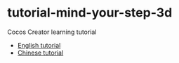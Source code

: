 # tutorial-mind-your-step-3d

Cocos Creator learning tutorial

- [English tutorial](https://docs.cocos.com/creator/manual/en/getting-started/first-game/)
- [Chinese tutorial](https://docs.cocos.com/creator/manual/zh/getting-started/first-game/)
